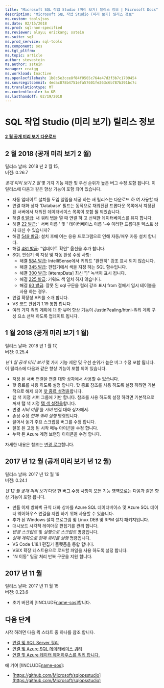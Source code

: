 ```yaml
---
title: "Microsoft SQL 작업 Studio (미리 보기) 릴리스 정보 | Microsoft Docs"
description: "Microsoft SQL 작업 Studio (미리 보기) 릴리스 정보"
ms.custom: tools|sos
ms.date: 02/15/2018
ms.prod: sql-non-specified
ms.reviewer: alayu; erickang; sstein
ms.suite: sql
ms.prod_service: sql-tools
ms.component: sos
ms.tgt_pltfrm: 
ms.topic: article
author: stevestein
ms.author: sstein
manager: craigg
ms.workload: Inactive
ms.openlocfilehash: 1b8c5e3cce8f84f0565c764a47d3f3b7c1709454
ms.sourcegitcommit: 4edac878b4751efa57601fe263c6b787b391bc7c
ms.translationtype: MT
ms.contentlocale: ko-KR
ms.lasthandoff: 02/19/2018
---
```

# <a name="sql-operations-studio-preview-release-notes"></a>SQL 작업 Studio (미리 보기) 릴리스 정보

**[2 월 공개 미리 보기 다운로드](download.md)**

## <a name="february-2018-february-public-preview"></a>2 월 2018 (공개 미리 보기 2 월)

릴리스 날짜: 2018 년 2 월 15,  
버전: 0.26.7

*공개 미리 보기 2 월* 몇 가지 기능 제안 및 우선 순위가 높은 버그 수정 포함 됩니다. 이 릴리스에 다음과 같은 향상 기능이 포함 되어 있습니다.

- 자동 업데이트 설치를 도입 알림을 제공 하는 새 릴리스는 다운로드 하 여 사용할 때 
- 연결 대화 상자 'Database' 필드는 동적으로 채워진된 드롭다운 목록에서 지정된 된 서버에서 채워진 데이터베이스 목록이 포함 될 되었습니다.
- 해결 [6 발급](https://github.com/Microsoft/sqlopsstudio/issues/6): 새 쿼리 탭을 열 때 연결 하 고 선택한 데이터베이스를 유지 합니다.
- 해결 [22 발급](https://github.com/Microsoft/sqlopsstudio/issues/22): ' 서버 이름 ' 및 ' 데이터베이스 이름 '-수 이러한 드롭다운 텍스트 상자 대신 수 있습니까?
- 해결 [549 발급](https://github.com/Microsoft/sqlopsstudio/issues/549): 설치 후에 여는 응용 프로그램으로 인해 자동/매우 자동 설치 합니다.
- 해결 [481 발급](https://github.com/Microsoft/sqlopsstudio/issues/481): "업데이트 확인" 옵션을 추가 합니다.
- SQL 편집기 색 지정 및 자동 완성 수정 사항:
   - 해결 [584 발급](https://github.com/Microsoft/sqlopsstudio/issues/584): IntelliSense에서 키워드 "완전히" 강조 표시 되지 않습니다.
   - 해결 [345 발급](https://github.com/Microsoft/sqlopsstudio/issues/345): 편집기에서 색을 지정 하는 SQL 함수입니다.
   - 해결 [300 발급](https://github.com/Microsoft/sqlopsstudio/issues/300): [#tempData] 최신 "]" 녹색이 표시 됩니다.
   - 해결 [225 발급](https://github.com/Microsoft/sqlopsstudio/issues/225): 키워드 색 일치 하지 않습니다.
   - 해결 [60 발급](https://github.com/Microsoft/sqlopsstudio/issues/60): 잘못 된 sql 구문을 컬러 강조 표시 from 절에서 임시 테이블을 사용 하는 경우.
- 연결 확장성 API를 소개 합니다.
- VS 코드 편집기 1.19 통합 합니다.
- 여러 가지 쿼리 계획에 대 한 뷰어 향상 기능이 JustinPealing/html-쿼리 계획 구성 요소 선택 하도록 업데이트 됩니다.


## <a name="january-2018-january-public-preview"></a>1 월 2018 (공개 미리 보기 1 월)

릴리스 날짜: 2018 년 1 월 17,  
버전: 0.25.4

*년 1 월 공개 미리 보기* 몇 가지 기능 제안 및 우선 순위가 높은 버그 수정 포함 됩니다. 이 릴리스에 다음과 같은 향상 기능이 포함 되어 있습니다.

- 저장 된 서버 연결을 연결 대화 상자에서 사용할 수 있습니다.
- 핫 종료를 사용 하도록 설정 합니다. 핫 종료 참조를 사용 하도록 설정 하려면 기본적으로 해제 되어 [핫 종료 설정을](settings.md#hot-exit)합니다.
- 탭 색 지정 서버 그룹에 기반 합니다. 참조를 사용 하도록 설정 하려면 기본적으로 꺼져 탭 색 지정 [탭 색 설정을](settings.md#tab-color)합니다.
- 변경 *서버 이름* 를 *서버* 연결 대화 상자에서.
- 손상 수정 *현재 쿼리 실행* 명령입니다.
- 끌어서 놓기 주요 스크립팅 버그를 수정 합니다.
- 잘못 된 고정 된 시작 메뉴 아이콘을 수정 합니다.
- 누락 된 Azure 계정 브랜딩 아이콘을 수정 합니다.

자세한 내용은 참조는 [변경 로그](https://github.com/Microsoft/sqlopsstudio/blob/master/CHANGELOG.md)합니다.


## <a name="december-2017-december-public-preview"></a>2017 년 12 월 (공개 미리 보기 년 12 월)

릴리스 날짜: 2017 년 12 월 19  
버전: 0.24.1

*년 12 월 공개 미리 보기* 다양 한 버그 수정 사항이 모든 기능 영역으로는 다음과 같은 향상 기능이 포함 됩니다.

- 만들 이제 방화벽 규칙 대화 상자를 Azure SQL 데이터베이스 및 Azure SQL 데이터 웨어하우스 연결을 지원 하기 위해 사용할 수 있습니다.
- 추가 된 Windows 설치 프로그램 및 Linux DEB 및 RPM 설치 패키지입니다.
- 대시보드 시각적 레이아웃 편집기를 관리 합니다.
- *변경 스크립트* 및 *실행으로 스크립트* 명령입니다.
- *실제 계획으로 현재 쿼리를 실행* 명령입니다.
- VS Code 1.18.1 편집기 플랫폼을 통합 합니다.
- VSIX 확장 테스트용으로 로드할 파일을 사용 하도록 설정 합니다.
- "N 이동" 일괄 처리 반복 구문을 지원 합니다.


## <a name="november-2017"></a>2017 년 11 월

릴리스 날짜: 2017 년 11 월 15  
버전: 0.23.6

- 초기 버전의 [!INCLUDE[name-sos](../includes/name-sos-short.md)]합니다.


## <a name="next-steps"></a>다음 단계

시작 하려면 다음 퀵 스타트 중 하나를 참조 합니다.
- [연결 및 SQL Server 쿼리](quickstart-sql-server.md)
- [연결 및 Azure SQL 데이터베이스 쿼리](quickstart-sql-database.md)
- [연결 및 Azure 데이터 웨어하우스를 쿼리 합니다.](quickstart-sql-dw.md)

에 기여 [!INCLUDE[name-sos](../includes/name-sos-short.md)]:
- [https://github.com/Microsoft/sqlopsstudio](https://github.com/Microsoft/sqlopsstudio)
